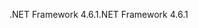 <span data-ttu-id="0dba8-101">.NET Framework 4.6.1</span><span class="sxs-lookup"><span data-stu-id="0dba8-101">.NET Framework 4.6.1</span></span>